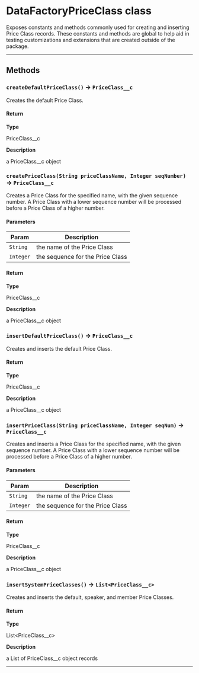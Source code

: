 # DataFactoryPriceClass class

Exposes constants and methods commonly used for creating and inserting Price Class records. 				These constants and methods are global to help aid in testing customizations and extensions 				that are created outside of the package.

---
## Methods
### `createDefaultPriceClass()` → `PriceClass__c`

Creates the default Price Class.

#### Return

**Type**

PriceClass__c

**Description**

a PriceClass__c object

### `createPriceClass(String priceClassName, Integer seqNumber)` → `PriceClass__c`

Creates a Price Class for the specified name, with the given sequence number. 			 A Price Class with a lower sequence number will be processed before a Price Class of a higher number.

#### Parameters
|Param|Description|
|-----|-----------|
|`String` |  the name of the Price Class |
|`Integer` |  the sequence for the Price Class |

#### Return

**Type**

PriceClass__c

**Description**

a PriceClass__c object

### `insertDefaultPriceClass()` → `PriceClass__c`

Creates and inserts the default Price Class.

#### Return

**Type**

PriceClass__c

**Description**

a PriceClass__c object

### `insertPriceClass(String priceClassName, Integer seqNum)` → `PriceClass__c`

Creates and inserts a Price Class for the specified name, with the given sequence number. 			A Price Class with a lower sequence number will be processed before a Price Class of a higher number.

#### Parameters
|Param|Description|
|-----|-----------|
|`String` |  the name of the Price Class |
|`Integer` |  the sequence for the Price Class |

#### Return

**Type**

PriceClass__c

**Description**

a PriceClass__c object

### `insertSystemPriceClasses()` → `List<PriceClass__c>`

Creates and inserts the default, speaker, and member Price Classes.

#### Return

**Type**

List<PriceClass__c>

**Description**

a List of PriceClass__c object records

---
